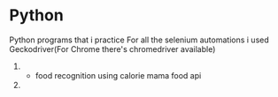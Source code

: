 # Python
Python programs that i practice
For all the selenium automations i used Geckodriver(For Chrome there's chromedriver available)

1.  -  food recognition using calorie mama food api
2.
